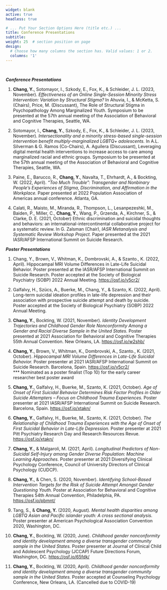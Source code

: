 ```yaml
---
widget: blank
active: true
headless: true

# ... Put Your Section Options Here (title etc.) ...
title: Conference Presentations
subtitle:
weight: 25  # section position on page
design:
  # Choose how many columns the section has. Valid values: 1 or 2.
  columns: '1'
---
```

<br/>

***Conference Presentations***

1.	**Chang, Y.**, Sotomayor, I., Szkody, E., Fox, K., & Schleider, J. L. (2023, November). *Effectiveness of an Online Single-Session Minority Stress Intervention: Variation by Structural Stigma?* In Ahuvia, I., & McKetta, S. (Chairs), Price, M. (Discussant), The Role of Structural Stigma in Psychopathology Among Marginalized Youth. Symposium to be presented at the 57th annual meeting of the Association of Behavioral and Cognitive Therapies, Seattle, WA.

2.	Sotomayor, I., **Chang, Y.**, Szkody, E., Fox, K., & Schleider, J. L. (2023, November). *Intersectionality and a minority stress-based single-session intervention benefit multiply-marginalized LGBTQ+ adolescents.* In A.L. Silverman & G. Ramos (Co-Chairs), A. Aguilera (Discussant), Leveraging digital mental health interventions to increase access to care among marginalized racial and ethnic groups. Symposium to be presented at the 57th annual meeting of the Association of Behavioral and Cognitive Therapies, Seattle, WA.

3. Paine, E., Barucco, R., **Chang, Y.**, Navalta, T., Ehrhardt, A., & Bockting, W. (2022, April). *“Too Much Trouble”: Transgender and Nonbinary People’s Experiences of Stigma, Discrimination, and Affirmation in the Workplace.* Paper presented at 2022 Population Association of Americas annual conference. Atlanta, GA.

4. Calati, R., Maisto, M., Miranda, R., Thompson, L., Lesanpezeshki, M., Baiden, P., Miller, C., **Chang, Y.**, Wang, P., Grzenda, A., Kirchner, S., & Clarke, D. E. (2021, October) Ethnic discrimination and suicidal thoughts and behaviors: an international-intercontinental collaborative project for a systematic review. In G. Zalsman (Chair), *IASR Metanalysis and Systematic Review Workshop Project.* Paper presented at the 2021 IASR/AFSP International Summit on Suicide Research. 

***Poster Presentations***

1.	Chang, Y., Brown, V., Whitman, K., Dombrovski, A., & Szanto., K. (2022, April). Hippocampal MRI Volume Differences in Late-Life Suicidal Behavior. Poster presented at the IASR/AFSP International Summit on Suicide Research. Poster accepted at the Society of Biological Psychiatry (SOBP) 2022 Annual Meeting. https://osf.io/v5cr2/

2.	Galfalvy, H., Szücs, A., Buerke, M., Chang, Y., & Szanto, K. (2022, April). Long-term suicidal ideation profiles in late-life depression and their association with prospective suicide attempt and death by suicide. Poster accepted at the Society of Biological Psychiatry (SOBP) 2022 Annual Meeting.

3.	**Chang, Y.**, Bockting, W. (2021, November). *Identity Development Trajectories and Childhood Gender Role Nonconformity Among a Gender and Racial Diverse Sample in the United States.* Poster presented at 2021 Association for Behavioral and Cognitive Therapies 55th Annual Convention. New Orleans, LA. https://osf.io/w2shb/

4.	**Chang, Y.**, Brown, V., Whitman, K., Dombrovski, A., Szanto., K. (2021, October). *Hippocampal MRI Volume Differences in Late-Life Suicidal Behavior.* Poster presenter at 2021 IASR/AFSP International Summit on Suicide Research. Barcelona, Spain. https://osf.io/v5cr2/ <br/>
*** Nominated as a poster finalist (Top 10) for the early career researcher best poster award

5.	**Chang, Y.**, Galfalvy, H., Buerke, M., Szanto, K. (2021, October). *Age of Onset of First Suicidal Behavior Determines Risk Factor Profiles in Older Suicide Attempters – Focus on Childhood Trauma Experiences.* Poster presenter at 2021 IASR/AFSP International Summit on Suicide Research. Barcelona, Spain. https://osf.io/xtakn/

6.	**Chang, Y.**, Galfalvy, H., Buerke, M., Szanto, K. (2021, October). *The Relationship of Childhood Trauma Experiences with the Age of Onset of First Suicidal Behavior in Late-Life Depression.* Poster presenter at 2021 Pitt Psychiatry Research Day and Research Resources Revue. https://osf.io/xtakn/

7.	**Chang, Y.**, & Malgaroli, M. (2021, April). *Longitudinal Predictors of Non-Suicidal Self-Injury among Gender Diverse Population: Machine Learning Approaches.* Poster presenter at 2021 Diversifying Clinical Psychology Conference, Council of University Directors of Clinical Psychology (CUDCP). 

8.	**Chang, Y.**, & Chen, S. (2020, November). *Identifying School-Based Intervention Targets for the Risk of Suicide Attempt Amongst Gender Questioning Youth.* Poster at Association for Behavioral and Cognitive Therapies 54th Annual Convention, Philadelphia, PA. https://osf.io/pbmnt/

9.	Tang, S., & **Chang, Y.** (2020, August). *Mental health disparities among LGBTQ Asian and Pacific islander youth: A cross sectional analysis.* Poster presenter at American Psychological Association Convention 2020, Washington, DC.

10.	**Chang, Y.**, Bockting, W. (2020, June). *Childhood gender nonconformity and identity development among a diverse transgender community sample in the United States.* Poster presenter at Journal of Clinical Child and Adolescent Psychology (JCCAP) Future Directions Forum, Washington, DC. https://osf.io/65fdk/

11.	**Chang, Y.**, Bockting, W. (2020, April). *Childhood gender nonconformity and identity development among a diverse transgender community sample in the United States.* Poster accepted at Counseling Psychology Conference, New Orleans, LA. (Cancelled due to COVID-19)
